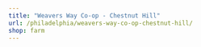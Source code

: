 ```yaml
---
title: "Weavers Way Co-op - Chestnut Hill"
url: /philadelphia/weavers-way-co-op-chestnut-hill/
shop: farm
---
```

